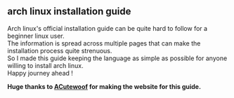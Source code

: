 ## arch linux installation guide

Arch linux's official installation guide can be quite hard to follow for a beginner linux user. <br>
The information is spread across multiple pages that can make the installation process quite strenuous. <br>
So I made this guide keeping the language as simple as possible for anyone willing to install arch linux. <br>
Happy journey ahead !

**Huge thanks to [ACutewoof](https://github.com/ACuteWoof) for making the website for this guide.**
